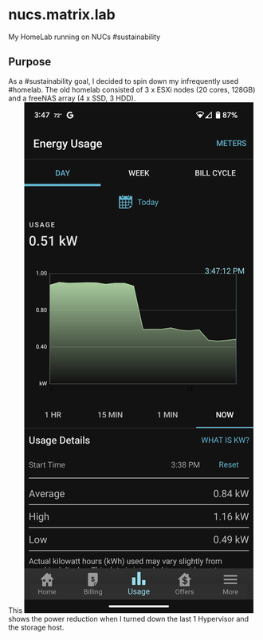 # nucs.matrix.lab
My HomeLab running on NUCs #sustainability

## Purpose
As a #sustainability goal, I decided to spin down my infrequently used #homelab.  The old homelab consisted of 3 x ESXi nodes (20 cores, 128GB) and a freeNAS array (4 x SSD, 3 HDD).  
This ![Image](Images/saving_the_world.png) shows the power reduction when I turned down the last 1 Hypervisor and the storage host.
